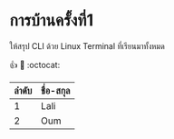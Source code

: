# การบ้านครั้งที่1
ให้สรุป CLI ด้วย  Linux Terminal ที่เรียนมาทั้งหมด

:+1:
:metal:
:octocat:

ลำดับ    |   ชื่อ-สกุล    
------- | ----------
1       |    Lali
2       |    Oum
